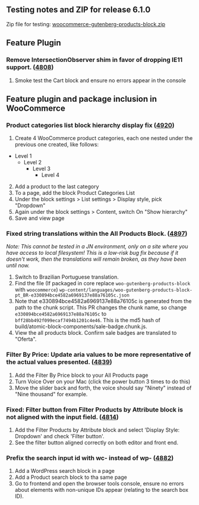 ## Testing notes and ZIP for release 6.1.0

Zip file for testing: [woocommerce-gutenberg-products-block.zip](https://github.com/woocommerce/woocommerce-gutenberg-products-block/files/7329441/woocommerce-gutenberg-products-block.zip)

## Feature Plugin
### Remove IntersectionObserver shim in favor of dropping IE11 support. ([4808](https://github.com/woocommerce/woocommerce-gutenberg-products-block/pull/4808))
1. Smoke test the Cart block and ensure no errors appear in the console

## Feature plugin and package inclusion in WooCommerce

### Product categories list block hierarchy display fix ([4920](https://github.com/woocommerce/woocommerce-gutenberg-products-block/pull/4920))
1. Create 4 WooCommerce product categories, each one nested under the previous one created, like follows:
- Level 1
  - Level 2
    - Level 3
      - Level 4
2. Add a product to the last category
3. To a page, add the block Product Categories List
4. Under the block settings > List settings > Display style, pick "Dropdown"
5. Again under the block settings > Content, switch On "Show hierarchy"
6. Save and view page

### Fixed string translations within the All Products Block. ([4897](https://github.com/woocommerce/woocommerce-gutenberg-products-block/pull/4897))
*Note: This cannot be tested in a JN environment, only on a site where you have access to local filesystem! This is a low-risk bug fix because if it doesn't work, then the translations will remain broken, as they have been until now.*
1. Switch to Brazilian Portuguese translation.
2. Find the file (If packaged in core replace `woo-gutenberg-products-block` with `woocommerce`) `wp-content/languages/woo-gutenberg-products-block-pt_BR-e330894bce4582a6969137e88a76105c.json`
3. Note that e330894bce4582a6969137e88a76105c is generated from the path to the chunk script. This PR changes the chunk name, so change `e330894bce4582a6969137e88a76105c` to `bff28bb492f099ecaf7494b1201c4e46`. This is the md5 hash of build/atomic-block-components/sale-badge.chunk.js.
4. View the all products block. Confirm sale badges are translated to "Oferta".  

### Filter By Price: Update aria values to be more representative of the actual values presented. ([4839](https://github.com/woocommerce/woocommerce-gutenberg-products-block/pull/4839))
1. Add the Filter By Price block to your All Products page
2. Turn Voice Over on your Mac (click the power button 3 times to do this)
3. Move the slider back and forth, the voice should say "Ninety" instead of "Nine thousand" for example.

### Fixed: Filter button from Filter Products by Attribute block is not aligned with the input field. ([4814](https://github.com/woocommerce/woocommerce-gutenberg-products-block/pull/4814))
1. Add the Filter Products by Attribute block and select 'Display Style: Dropdown' and check 'Filter button'.
2. See the filter button aligned correctly on both editor and front end.

### Prefix the search input id with wc- instead of wp- ([4882](https://github.com/woocommerce/woocommerce-gutenberg-products-block/pull/4882))
1. Add a WordPress search block in a page
2. Add a Product search block to tha same page
3. Go to frontend and open the browser tools console, ensure no errors about elements with non-unique IDs appear (relating to the search box ID).
